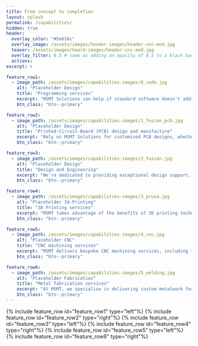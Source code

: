 ```yaml
---
title: From concept to completion
layout: splash
permalink: /capabilities/
hidden: true
header:
  overlay_color: "#5e616c"
  overlay_image: /assets/images/header-images/header-cnc-mod.jpg
  teaser: /assets/images/heard-images/header-cnc-mod.jpg
  overlay_filter: 0.5 # same as adding an opacity of 0.5 to a black background
  actions:
excerpt: > 

feature_row1:
  - image_path: /assets/images/capabilities-images/0_code.jpg
    alt: "Placeholder Design"
    title: "Programming services"
    excerpt: "MSMT Solutions can help if standard software doesn't address your research needs. We offer bespoke software development for unique data gathering, analysis, and interpretation requirements. Our team excels in Python and C++, enabling effective collection and processing of large datasets. Our customised solutions allow user-friendly data management and presentation. Don't let tech limitations hinder your research goals - contact MSMT Solutions to discover how we can develop software tailored to your needs."
    btn_class: "btn--primary"

feature_row2:
  - image_path: /assets/images/capabilities-images/1_fusion_pcb.jpg
    alt: "Placeholder Design"
    title: "Printed-Circuit-Board (PCB) design and manufacture"
    excerpt: "Rely on MSMT Solutions for customised PCB designs, whether it's a complex data acquisition system or a basic breakout board using specific connectors. We utilise Fusion PCB for seamless integration of PCB design with component design. Our profound knowledge of PCB design complexities ensures we're well-equipped to guide you efficiently through subsequent stages."
    btn_class: "btn--primary"

feature_row3:
  - image_path: /assets/images/capabilities-images/2_fusion.jpg
    alt: "Placeholder Design"
    title: "Design and Engineering"
    excerpt: "We're dedicated to providing exceptional design support, from initial concepting to full product development, leveraging our expertise across industrial design and various engineering fields. Utilising advanced tools like CAD modelling and structural FEA studies, we create, test, and refine detailed designs. We also produce prototypes and supply comprehensive production and user documentation. Through our agile and collaborative approach, we assure high-quality outputs that exceed your expectations."
    btn_class: "btn--primary"

feature_row4:
  - image_path: /assets/images/capabilities-images/3_prusa.jpg
    alt: "Placeholder 3d-Printing"
    title: "3D Printing services"
    excerpt: "MSMT takes advantage of the benefits of 3D printing technology in the design process. Utilising Computer-aided Design (CAD) models, we are able to rapidly produce 3D-printed prototypes of conceptual designs, which can be evaluated by our clients for functionality and aesthetics prior to production. This allows us to quickly identify any design flaws and make necessary changes, reducing the time and costs associated with traditional prototype development. Additionally, our team of experts can provide guidance on the selection of materials and 3D printing techniques to optimise the quality and performance of the final product."
    btn_class: "btn--primary"

feature_row5:
  - image_path: /assets/images/capabilities-images/4_cnc.jpg
    alt: "Placeholder CNC"
    title: "CNC machining services"
    excerpt: "MSMT delivers bespoke CNC machining services, including turning and milling, to craft precise components. Using the latest CNC technology, our skilled machinists produce parts in any shape or size to meet your unique needs. Whether it is a single piece or a large batch, our services ensure cost-efficient, high-quality results. We can work with a wide range of materials, from metals and plastics to composites. Our team handles diverse projects, simple or complex, and offers thorough support from conception to delivery, guaranteeing excellent quality and service."
    btn_class: "btn--primary"

feature_row6:
  - image_path: /assets/images/capabilities-images/5_welding.jpg
    alt: "Placeholder Fabrication"
    title: "Metal fabrication services"
    excerpt: "At MSMT, we specialise in delivering custom metalwork for a wide range of projects, including those that require aluminium, carbon steel, or stainless-steel fabrication. Our metal fabrication services include a variety of processes, such as TIG and MIG welding, metal bending and folding, laser engraving, and more. We use state-of-the-art equipment and techniques to ensure high quality and precision in every project we undertake. Whatever your metal fabrication needs, we have the expertise to deliver the results you need."
    btn_class: "btn--primary"
---
```


{% include feature_row id="feature_row1" type="left"%}
{% include feature_row id="feature_row2" type="right"%}
{% include feature_row id="feature_row3" type="left"%}
{% include feature_row id="feature_row4" type="right"%}
{% include feature_row id="feature_row5" type="left"%}
{% include feature_row id="feature_row6" type="right"%}



